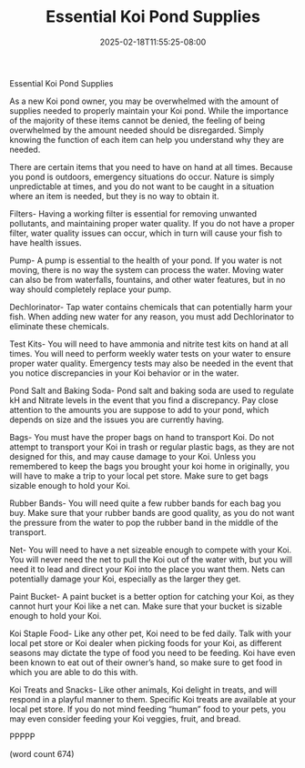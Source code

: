 ﻿---
title: "Essential Koi Pond Supplies"
date: 2025-02-18T11:55:25-08:00
description: "Koi txt Tips for Web Success"
featured_image: "/images/Koi txt.jpg"
tags: ["Koi txt"]
---

Essential Koi Pond Supplies

As a new Koi pond owner, you may be overwhelmed with the amount of supplies needed to properly maintain your Koi pond. While the importance of the majority of these items cannot be denied, the feeling of being overwhelmed by the amount needed should be disregarded. Simply knowing the function of each item can help you understand why they are needed.

There are certain items that you need to have on hand at all times. Because you pond is outdoors, emergency situations do occur. Nature is simply unpredictable at times, and you do not want to be caught in a situation where an item is needed, but they is no way to obtain it. 

Filters- Having a working filter is essential for removing unwanted pollutants, and maintaining proper water quality. If you do not have a proper filter, water quality issues can occur, which in turn will cause your fish to have health issues. 

Pump- A pump is essential to the health of your pond. If you water is not moving, there is no way the system can process the water. Moving water can also be from waterfalls, fountains, and other water features, but in no way should completely replace your pump.

Dechlorinator- Tap water contains chemicals that can potentially harm your fish. When adding new water for any reason, you must add Dechlorinator to eliminate these chemicals.

Test Kits- You will need to have ammonia and nitrite test kits on hand at all times. You will need to perform weekly water tests on your water to ensure proper water quality. Emergency tests may also be needed in the event that you notice discrepancies in your Koi behavior or in the water. 

Pond Salt and Baking Soda- Pond salt and baking soda are used to regulate kH and Nitrate levels in the event that you find a discrepancy. Pay close attention to the amounts you are suppose to add to your pond, which depends on size and the issues you are currently having. 
 
Bags- You must have the proper bags on hand to transport Koi. Do not attempt to transport your Koi in trash or regular plastic bags, as they are not designed for this, and may cause damage to your Koi. Unless you remembered to keep the bags you brought your koi home in originally, you will have to make a trip to your local pet store. Make sure to get bags sizable enough to hold your Koi.

Rubber Bands- You will need quite a few rubber bands for each bag you buy. Make sure that your rubber bands are good quality, as you do not want the pressure from the water to pop the rubber band in the middle of the transport.

Net- You will need to have a net sizeable enough to compete with your Koi. You will never need the net to pull the Koi out of the water with, but you will need it to lead and direct your Koi into the place you want them. Nets can potentially damage your Koi, especially as the larger they get.

Paint Bucket- A paint bucket is a better option for catching your Koi, as they cannot hurt your Koi like a net can. Make sure that your bucket is sizable enough to hold your Koi.

Koi Staple Food- Like any other pet, Koi need to be fed daily. Talk with your local pet store or Koi dealer when picking foods for your Koi, as different seasons may dictate the type of food you need to be feeding. Koi have even been known to eat out of their owner’s hand, so make sure to get food in which you are able to do this with.

Koi Treats and Snacks- Like other animals, Koi delight in treats, and will respond in a playful manner to them. Specific Koi treats are available at your local pet store. If you do not mind feeding “human” food to your pets, you may even consider feeding your Koi veggies, fruit, and bread.

PPPPP

(word count 674)

